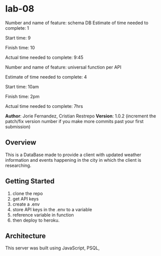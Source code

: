 # lab-08
Number and name of feature: schema DB
Estimate of time needed to complete: 1

Start time: 9

Finish time: 10

Actual time needed to complete: 9:45


Number and name of feature: universal function per API

Estimate of time needed to complete: 4

Start time: 10am

Finish time: 2pm

Actual time needed to complete: 7hrs

**Author**: Jorie Fernandez, Cristian Restrepo
**Version**: 1.0.2 (increment the patch/fix version number if you make more commits past your first submission)

## Overview
This is a DataBase made to provide a client with updated weather information and events happening in the city in which the client is researching.

## Getting Started
1. clone the repo
2. get API keys
3. create a .env 
4. store API keys in the .env to a variable 
5. reference variable in function
6. then deploy to heroku.

## Architecture
This server was built using JavaScript, PSQL, 